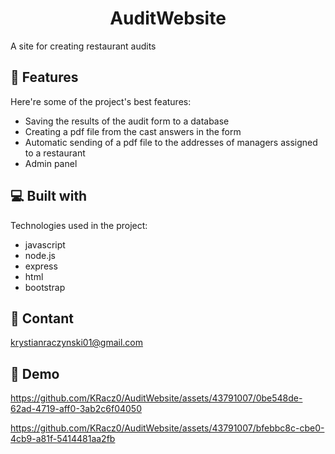 <h1 align="center" id="title">AuditWebsite</h1>

<p id="description">A site for creating restaurant audits</p>

<h2>🧐 Features</h2>

Here're some of the project's best features:

*   Saving the results of the audit form to a database
*   Creating a pdf file from the cast answers in the form
*   Automatic sending of a pdf file to the addresses of managers assigned to a restaurant
*   Admin panel

  
  
<h2>💻 Built with</h2>

Technologies used in the project:

*   javascript
*   node.js
*   express
*   html
*   bootstrap

<h2>🔌 Contant</h2>

krystianraczynski01@gmail.com

<h2>🚀 Demo</h2>


https://github.com/KRacz0/AuditWebsite/assets/43791007/0be548de-62ad-4719-aff0-3ab2c6f04050



https://github.com/KRacz0/AuditWebsite/assets/43791007/bfebbc8c-cbe0-4cb9-a81f-5414481aa2fb

